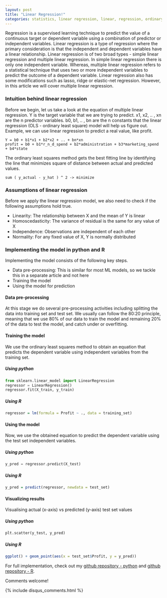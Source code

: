 ```yaml
---
layout: post
title: "Linear Regression!"
categories: statistics, linear regression, linear, regression, ordinary least squares, ols
---
```

Regression is a supervised learning technique to predict the value of a continuous target or dependent variable using a combination of predictor or independent variables. Linear regression is a type of regression where the primary consideration is that the independent and dependent variables have a linear relationship. Linear regression is of two broad types - simple linear regression and multiple linear regression. In simple linear regression there is only one independent variable. Whereas, multiple linear regression refers to a statistical technique that uses two or more independent variables to predict the outcome of a dependent variable. Linear regression also has some modifications such as lasso, ridge or elastic-net regression. However, in this article we will cover multiple linear regression. 

### Intuition behind linear regression
Before we begin, let us take a look at the equation of multiple linear regression. Y is the target variable that we are trying to predict. x1, x2, .. , xn are the n predictor variables. b0, b1, .. , bn are the n constants that the linear regression (OLS - ordinary least square) model will help us figure out. Example, we can use linear regression to predict a real value, like profit. 
```
Y = b0 + b1*x1 + b2*x2 + .. + bn*xn
profit = b0 + b1*r_n_d_spend + b2*administration + b3*marketing_spend + b4*state
```

The ordinary least squares method gets the best fitting line by identifying the line that minimizes square of distance between actual and predicted values. 
```
sum ( y_actual - y_hat ) ^ 2 -> minimize
```

### Assumptions of linear regression
Before we apply the linear regression model, we also need to check if the following assumptions hold true. 
- Linearity: The relationship between X and the mean of Y is linear
- Homoscedasticity: The variance of residual is the same for any value of X
- Independence: Observations are independent of each other
- Normality: For any fixed value of X, Y is normally distributed

### Implementing the model in python and R
Implementing the model consists of the following key steps. 
- Data pre-processing: This is similar for most ML models, so we tackle this in a separate article and not here
- Training the model
- Using the model for prediction

#### Data pre-processing
At this stage we do several pre-processing activities including splitting the data into training set and test set. We usually can follow the 80:20 principle, meaning that we use 80% of our data to train the model and remaining 20% of the data to test the model, and catch under or overfitting. 

#### Training the model
We use the ordinary least squares method to obtain an equation that predicts the dependent variable using independent variables from the training set. 

##### Using python
```python
from sklearn.linear_model import LinearRegression
regressor = LinearRegression()
regressor.fit(X_train, y_train)
```

##### Using R
```R
regressor = lm(formula = Profit ~ ., data = training_set)
```

#### Using the model
Now, we use the obtained equation to predict the dependent variable using the test set independent variables. 

##### Using python
```python
y_pred = regressor.predict(X_test)
```

##### Using R
```R
y_pred = predict(regressor, newdata = test_set)
```

#### Visualizing results
Visualising actual (x-axis) vs predicted (y-axis) test set values

##### Using python
```python
plt.scatter(y_test, y_pred) 
```

##### Using R
```R
ggplot() + geom_point(aes(x = test_set$Profit, y = y_pred))
```

For full implementation, check out my [github repository - python](https://github.com/vivekparasharr/Learning-Data-Science/blob/main/ML-in-Python/02_regression/05_multiple_linear_regression.py) and [github repository - R](https://github.com/vivekparasharr/Learning-Data-Science/blob/main/ML-in-R/02_regression/multiple_linear_regression.R). 

Comments welcome!

{% include disqus_comments.html %}
